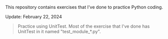 This repository contains exercises that I've done to practice Python coding.

Update: February 22, 2024
> Practice using UnitTest.
> Most of the exercise that I've done has UnitTest in it named "test_module_*.py".